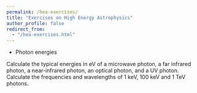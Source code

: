 ```yaml
---
permalink: /hea-exercises/
title: "Exercises on High Energy Astrophysics"
author_profile: false
redirect_from: 
  - "/hea-exercises.html"
---
```


- Photon energies

Calculate the typical energies in eV of a microwave photon, a far infrared photon, a near-infrared photon, an optical photon, and a UV photon. Calculate the frequencies and wavelengths of 1 keV, 100 keV and 1 TeV photons.

